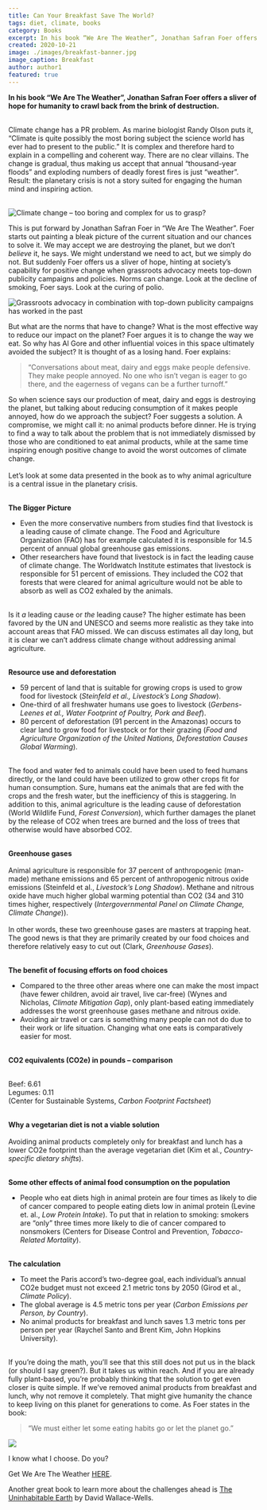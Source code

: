 ```yaml
---
title: Can Your Breakfast Save The World?
tags: diet, climate, books
category: Books
excerpt: In his book “We Are The Weather”, Jonathan Safran Foer offers a sliver of hope for humanity to crawl back from the brink of destruction. 
created: 2020-10-21
image: ./images/breakfast-banner.jpg
image_caption: Breakfast
author: author1
featured: true
---
```


**In his book “We Are The Weather”, Jonathan Safran Foer offers a sliver of hope for humanity to crawl back from the brink of destruction.**
<br/><br/>

Climate change has a PR problem. As marine biologist Randy Olson puts it, “Climate is quite possibly the most boring subject the science world has ever had to present to the public.” It is complex and therefore hard to explain in a compelling and coherent way. There are no clear villains. The change is gradual, thus making us accept that annual “thousand-year floods” and exploding numbers of deadly forest fires is just “weather”. Result: the planetary crisis is not a story suited for engaging the human mind and inspiring action.
<br/><br/>

![Climate change – too boring and complex for us to grasp?](./images/burning-forrest.jpg)

This is put forward by Jonathan Safran Foer in “We Are The Weather”. Foer starts out painting a bleak picture of the current situation and our chances to solve it. We may accept we are destroying the planet, but we don’t _believe_ it, he says. We might understand we need to act, but we simply do not. But suddenly Foer offers us a sliver of hope, hinting at society’s capability for positive change when grassroots advocacy meets top-down publicity campaigns and policies. Norms can change. Look at the decline of smoking, Foer says. Look at the curing of polio.

![Grassroots advocacy in combination with top-down publicity campaigns has worked in the past](./images/demonstration.jpg)

But what are the norms that have to change? What is the most effective way to reduce our impact on the planet? Foer argues it is to change the way we eat. So why has Al Gore and other influential voices in this space ultimately avoided the subject? It is thought of as a losing hand. Foer explains:

>“Conversations about meat, dairy and eggs make people defensive. They make people annoyed. No one who isn’t vegan is eager to go there, and the eagerness of vegans can be a further turnoff.”

 So when science says our production of meat, dairy and eggs is destroying the planet, but talking about reducing consumption of it makes people annoyed, how do we approach the subject? Foer suggests a solution. A compromise, we might call it: no animal products before dinner. He is trying to find a way to talk about the problem that is not immediately dismissed by those who are conditioned to eat animal products, while at the same time inspiring enough positive change to avoid the worst outcomes of climate change.
<br/><br/>
Let’s look at some data presented in the book as to why animal agriculture is a central issue in the planetary crisis.
<br/><br/>

**The Bigger Picture**

- Even the more conservative numbers from studies find that livestock is a leading cause of climate change. The Food and Agriculture Organization (FAO) has for example calculated it is responsible for 14.5 percent of annual global greenhouse gas emissions.
- Other researchers have found that livestock is in fact the leading cause of climate change. The Worldwatch Institute estimates that livestock is responsible for 51 percent of emissions. They included the CO2 that forests that were cleared for animal agriculture would not be able to absorb as well as CO2 exhaled by the animals.
<br/><br/>

Is it _a_ leading cause or _the_ leading cause? The higher estimate has been favored by the UN and UNESCO and seems more realistic as they take into account areas that FAO missed. We can discuss estimates all day long, but it is clear we can’t address climate change without addressing animal agriculture.
<br/><br/>

**Resource use and deforestation**
- 59 percent of land that is suitable for growing crops is used to grow food for livestock (*Steinfeld et al., Livestock’s Long Shadow*).
- One-third of all freshwater humans use goes to livestock (*Gerbens-Leenes et al., Water Footprint of Poultry, Pork and Beef*).
- 80 percent of deforestation (91 percent in the Amazonas) occurs to clear land to grow food for livestock or for their grazing (*Food and Agriculture Organization of the United Nations, Deforestation Causes Global Warming*).
<br/><br/>

The food and water fed to animals could have been used to feed humans directly, or the land could have been utilized to grow other crops fit for human consumption. Sure, humans eat the animals that are fed with the crops and the fresh water, but the inefficiency of this is staggering. In addition to this, animal agriculture is the leading cause of deforestation (World Wildlife Fund, *Forest Conversion*), which further damages the planet by the release of CO2 when trees are burned and the loss of trees that otherwise would have absorbed CO2.
<br/><br/>

**Greenhouse gases**
<br/><br/>
Animal agriculture is responsible for 37 percent of anthropogenic (man-made) methane emissions and 65 percent of anthropogenic nitrous oxide emissions (Steinfeld et al., *Livestock’s Long Shadow*). Methane and nitrous oxide have much higher global warming potential than CO2 (34 and 310 times higher, respectively (*Intergovernmental Panel on Climate Change, Climate Change*)).
<br/><br/>
In other words, these two greenhouse gases are masters at trapping heat. The good news is that they are primarily created by our food choices and therefore relatively easy to cut out (Clark, *Greenhouse Gases*).
<br/><br/>

**The benefit of focusing efforts on food choices**
- Compared to the three other areas where one can make the most impact (have fewer children, avoid air travel, live car-free) (Wynes and Nicholas, *Climate Mitigation Gap*), only plant-based eating immediately addresses the worst greenhouse gases methane and nitrous oxide.
- Avoiding air travel or cars is something many people can not do due to their work or life situation. Changing what one eats is comparatively easier for most.
<br/><br/>

**CO2 equivalents (CO2e) in pounds – comparison**
<br/><br/>

Beef: 6.61  
Legumes: 0.11  
(Center for Sustainable Systems, *Carbon Footprint Factsheet*)
<br/><br/>

**Why a vegetarian diet is not a viable solution**
<br/><br/>
Avoiding animal products completely only for breakfast and lunch has a lower CO2e footprint than the average vegetarian diet (Kim et al., *Country-specific dietary shifts*).
<br/><br/>

**Some other effects of animal food consumption on the population**
- People who eat diets high in animal protein are four times as likely to die of cancer compared to people eating diets low in animal protein (Levine et. al., *Low Protein Intake*). To put that in relation to smoking: smokers are “only” three times more likely to die of cancer compared to nonsmokers (Centers for Disease Control and Prevention, *Tobacco-Related Mortality*).
<br/><br/>

**The calculation**

- To meet the Paris accord’s two-degree goal, each individual’s annual CO2e budget must not exceed 2.1 metric tons by 2050 (Girod et al., *Climate Policy*).
- The global average is 4.5 metric tons per year (*Carbon Emissions per Person, by Country*).
- No animal products for breakfast and lunch saves 1.3 metric tons per person per year (Raychel Santo and Brent Kim, John Hopkins University).
<br/><br/>

If you’re doing the math, you’ll see that this still does not put us in the black (or should I say green?). But it takes us within reach. And if you are already fully plant-based, you’re probably thinking that the solution to get even closer is quite simple. If we’ve removed animal products from breakfast and lunch, why not remove it completely. That might give humanity the chance to keep living on this planet for generations to come. As Foer states in the book:

>“We must either let some eating habits go or let the planet go.”

![](./images/one-world.jpg)

I know what I choose. Do you?

Get We Are The Weather [HERE](https://www.amazon.com/gp/product/1250757975/ref=as_li_tl?ie=UTF8&tag=powerofknow0b-20&camp=1789&creative=9325&linkCode=as2&creativeASIN=1250757975&linkId=d36d06852bd1fda28927ad714524b3c4).

Another great book to learn more about the challenges ahead is [The Uninhabitable Earth](https://www.amazon.com/gp/product/0525576711/ref=as_li_tl?ie=UTF8&tag=powerofknow0b-20&camp=1789&creative=9325&linkCode=as2&creativeASIN=0525576711&linkId=4056be1a19187ccf6883e102eb12b1c5) by David Wallace-Wells.